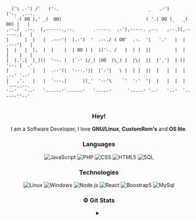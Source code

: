 ```

  (`\ .-') /`   ('-.                                  _   .-')       ('-.  ,---.
   `.( OO ),' _(  OO)                                ( '.( OO )_   _(  OO) |   |
,--./  .--.  (,------.,--.       .-----.  .-'),-----. ,--.   ,--.)(,------.|   |
|      |  |   |  .---'|  |.-')  '  .--./ ( OO'  .-.  '|   `.'   |  |  .---'|   |
|  |   |  |,  |  |    |  | OO ) |  |('-. /   |  | |  ||         |  |  |    |   |
|  |.'.|  |_)(|  '--. |  |`-' |/_) |OO  )\_) |  |\|  ||  |'.'|  | (|  '--. |  .'
|         |   |  .--'(|  '---.'||  |`-'|   \ |  | |  ||  |   |  |  |  .--' `--'
|   ,'.   |   |  `---.|      |(_'  '--'\    `'  '-'  '|  |   |  |  |  `---..--.
'--'   '--'   `------'`------'   `-----'      `-----' `--'   `--'  `------''--'


```

<div align="center">
<h3 align="center">Hey!</h3>

I am a Software Developer, I love **GNU/Linux**, **CustomRom's** and **OS lite**.

<h3 align="center">Languages</h3>

![JavaScript](https://img.shields.io/badge/-JavaScript-000?&logo=JavaScript&color=grey)
![PHP](https://img.shields.io/badge/-PHP-000?&logo=PHP&color=grey)
![CSS](https://img.shields.io/badge/-CSS-000?&logo=CSS3&color=grey)
![HTML5](https://img.shields.io/badge/-HTML5-000?&logo=HTML5&color=grey)
![SQL](https://img.shields.io/badge/-SQL-000?&logo=MySQL&color=grey)

<h3 align="center">Technologies</h3>

![Linux](https://img.shields.io/badge/-Linux-000?&logo=Linux&color=grey)
![Windows](https://img.shields.io/badge/-Windows-000?&logo=Windows&color=grey)
![Node.js](https://img.shields.io/badge/-Node.js-000?&logo=node.js&color=grey)
![React](https://img.shields.io/badge/-React-000?&logo=React&color=grey)
![Boostrap5](https://img.shields.io/badge/-Boostrap-000?&logo=bootstrap&color=grey)
![MySql](https://img.shields.io/badge/-MySql-000?&logo=MySql&color=grey)

  </div>
  <div align="center">
	<h3 align="center">⚙️ Git Stats</h3>
	  <details>
		  <summary> </summary>
<br>
    <img src="https://gh-readme-profile.vercel.app/api?username=devaspepito&bg_color=151515&title_color=8da3b9&text_color=bfb6b6&icon_color=8b5f95&border_color=607e9a&stroke_color=bfb6b6&username_color=da9697" />
  <br>
  <img src="https://github-readme-stats.vercel.app/api/top-langs/?username=devaspepito&layout=compact&show_icons=true&bg_color=151515&border_radius=8&title_color=8da3b9&icon_color=81959F&text_color=81959F&border_color=607e9a&langs_count=5&card_width=420px" />
	  </details>
</div>
